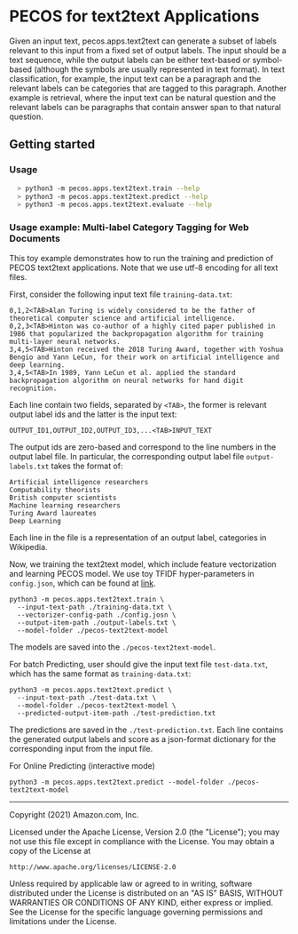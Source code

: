 # PECOS for text2text Applications

Given an input text, pecos.apps.text2text can generate a subset of labels relevant to this input from a fixed set of output labels.
The input should be a text sequence, while the output labels can be either text-based or symbol-based (although the symbols are usually represented in text format).
In text classification, for example, the input text can be a paragraph and the relevant labels can be categories that are tagged to this paragraph.
Another example is retrieval, where the input text can be natural question and the relevant labels can be paragraphs that contain answer span to that natural question.

## Getting started
### Usage
```bash
  > python3 -m pecos.apps.text2text.train --help
  > python3 -m pecos.apps.text2text.predict --help
  > python3 -m pecos.apps.text2text.evaluate --help
```


### Usage example: Multi-label Category Tagging for Web Documents
This toy example demonstrates how to run the training and prediction of PECOS text2text applications.
Note that we use utf-8 encoding for all text files.

First, consider the following input text file `training-data.txt`:
```
0,1,2<TAB>Alan Turing is widely considered to be the father of theoretical computer science and artificial intelligence.
0,2,3<TAB>Hinton was co-author of a highly cited paper published in 1986 that popularized the backpropagation algorithm for training multi-layer neural networks.
3,4,5<TAB>Hinton received the 2018 Turing Award, together with Yoshua Bengio and Yann LeCun, for their work on artificial intelligence and deep learning.
3,4,5<TAB>In 1989, Yann LeCun et al. applied the standard backpropagation algorithm on neural networks for hand digit recognition.
```
Each line contain two fields, separated by `<TAB>`, the former is relevant output label ids and the latter is the input text:
```
OUTPUT_ID1,OUTPUT_ID2,OUTPUT_ID3,...<TAB>INPUT_TEXT
```

The output ids are zero-based and correspond to the line numbers in the output label file.
In particular, the corresponding output label file `output-labels.txt` takes the format of:
```
Artificial intelligence researchers
Computability theorists
British computer scientists
Machine learning researchers
Turing Award laureates
Deep Learning
```
Each line in the file is a representation of an output label, categories in Wikipedia.


Now, we training the text2text model, which include feature vectorization and learning PECOS model.
We use toy TFIDF hyper-parameters in `config.json`, which can be found at [link](https://github.com/amzn/pecos/tree/mainline/pecos/utils/featurization/text).
```
python3 -m pecos.apps.text2text.train \
  --input-text-path ./training-data.txt \
  --vectorizer-config-path ./config.josn \
  --output-item-path ./output-labels.txt \
  --model-folder ./pecos-text2text-model
```
The models are saved into the `./pecos-text2text-model`.

For batch Predicting, user should give the input text file `test-data.txt`, which has the same format as `training-data.txt`:
```
python3 -m pecos.apps.text2text.predict \
  --input-text-path ./test-data.txt \
  --model-folder ./pecos-text2text-model \
  --predicted-output-item-path ./test-prediction.txt
```
The predictions are saved in the `./test-prediction.txt`.
Each line contains the generated output labels and score as a json-format dictionary for the corresponding input from the input file.

For Online Predicting (interactive mode)
```
python3 -m pecos.apps.text2text.predict --model-folder ./pecos-text2text-model
```

***

Copyright (2021) Amazon.com, Inc.

Licensed under the Apache License, Version 2.0 (the "License");
you may not use this file except in compliance with the License.
You may obtain a copy of the License at

    http://www.apache.org/licenses/LICENSE-2.0

Unless required by applicable law or agreed to in writing, software
distributed under the License is distributed on an "AS IS" BASIS,
WITHOUT WARRANTIES OR CONDITIONS OF ANY KIND, either express or implied.
See the License for the specific language governing permissions and
limitations under the License.


